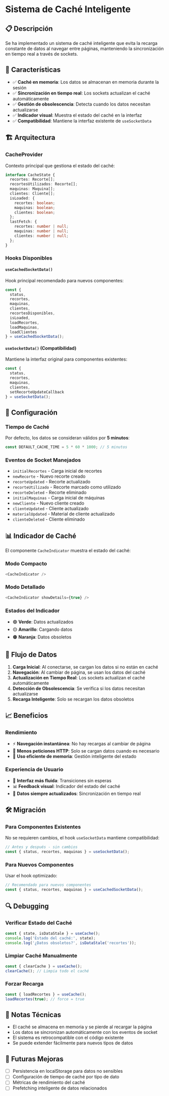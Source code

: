 # Sistema de Caché Inteligente

## 📋 Descripción

Se ha implementado un sistema de caché inteligente que evita la recarga constante de datos al navegar entre páginas, manteniendo la sincronización en tiempo real a través de sockets.

## 🚀 Características

- ✅ **Caché en memoria**: Los datos se almacenan en memoria durante la sesión
- ✅ **Sincronización en tiempo real**: Los sockets actualizan el caché automáticamente
- ✅ **Gestión de obsolescencia**: Detecta cuando los datos necesitan actualizarse
- ✅ **Indicador visual**: Muestra el estado del caché en la interfaz
- ✅ **Compatibilidad**: Mantiene la interfaz existente de `useSocketData`

## 🏗️ Arquitectura

### CacheProvider

Contexto principal que gestiona el estado del caché:

```typescript
interface CacheState {
  recortes: Recorte[];
  recortesUtilizados: Recorte[];
  maquinas: Maquina[];
  clientes: Cliente[];
  isLoaded: {
    recortes: boolean;
    maquinas: boolean;
    clientes: boolean;
  };
  lastFetch: {
    recortes: number | null;
    maquinas: number | null;
    clientes: number | null;
  };
}
```

### Hooks Disponibles

#### `useCachedSocketData()`
Hook principal recomendado para nuevos componentes:

```typescript
const {
  status,
  recortes,
  maquinas,
  clientes,
  recortesDisponibles,
  isLoaded,
  loadRecortes,
  loadMaquinas,
  loadClientes
} = useCachedSocketData();
```

#### `useSocketData()` (Compatibilidad)
Mantiene la interfaz original para componentes existentes:

```typescript
const {
  status,
  recortes,
  maquinas,
  clientes,
  setRecorteUpdateCallback
} = useSocketData();
```

## 🔧 Configuración

### Tiempo de Caché

Por defecto, los datos se consideran válidos por **5 minutos**:

```typescript
const DEFAULT_CACHE_TIME = 5 * 60 * 1000; // 5 minutos
```

### Eventos de Socket Manejados

- `initialRecortes` - Carga inicial de recortes
- `newRecorte` - Nuevo recorte creado
- `recorteUpdated` - Recorte actualizado
- `recorteUtilizado` - Recorte marcado como utilizado
- `recorteDeleted` - Recorte eliminado
- `initialMaquinas` - Carga inicial de máquinas
- `newCliente` - Nuevo cliente creado
- `clienteUpdated` - Cliente actualizado
- `materialUpdated` - Material de cliente actualizado
- `clienteDeleted` - Cliente eliminado

## 📊 Indicador de Caché

El componente `CacheIndicator` muestra el estado del caché:

### Modo Compacto
```typescript
<CacheIndicator />
```

### Modo Detallado
```typescript
<CacheIndicator showDetails={true} />
```

### Estados del Indicador

- 🟢 **Verde**: Datos actualizados
- 🟡 **Amarillo**: Cargando datos
- 🟠 **Naranja**: Datos obsoletos

## 🔄 Flujo de Datos

1. **Carga Inicial**: Al conectarse, se cargan los datos si no están en caché
2. **Navegación**: Al cambiar de página, se usan los datos del caché
3. **Actualización en Tiempo Real**: Los sockets actualizan el caché automáticamente
4. **Detección de Obsolescencia**: Se verifica si los datos necesitan actualizarse
5. **Recarga Inteligente**: Solo se recargan los datos obsoletos

## 📈 Beneficios

### Rendimiento
- ⚡ **Navegación instantánea**: No hay recargas al cambiar de página
- 🔄 **Menos peticiones HTTP**: Solo se cargan datos cuando es necesario
- 💾 **Uso eficiente de memoria**: Gestión inteligente del estado

### Experiencia de Usuario
- 🚀 **Interfaz más fluida**: Transiciones sin esperas
- 📊 **Feedback visual**: Indicador del estado del caché
- 🔄 **Datos siempre actualizados**: Sincronización en tiempo real

## 🛠️ Migración

### Para Componentes Existentes

No se requieren cambios, el hook `useSocketData` mantiene compatibilidad:

```typescript
// Antes y después - sin cambios
const { status, recortes, maquinas } = useSocketData();
```

### Para Nuevos Componentes

Usar el hook optimizado:

```typescript
// Recomendado para nuevos componentes
const { status, recortes, maquinas } = useCachedSocketData();
```

## 🔍 Debugging

### Verificar Estado del Caché

```typescript
const { state, isDataStale } = useCache();
console.log('Estado del caché:', state);
console.log('¿Datos obsoletos?', isDataStale('recortes'));
```

### Limpiar Caché Manualmente

```typescript
const { clearCache } = useCache();
clearCache(); // Limpia todo el caché
```

### Forzar Recarga

```typescript
const { loadRecortes } = useCache();
loadRecortes(true); // force = true
```

## 📝 Notas Técnicas

- El caché se almacena en memoria y se pierde al recargar la página
- Los datos se sincronizan automáticamente con los eventos de socket
- El sistema es retrocompatible con el código existente
- Se puede extender fácilmente para nuevos tipos de datos

## 🔮 Futuras Mejoras

- [ ] Persistencia en localStorage para datos no sensibles
- [ ] Configuración de tiempo de caché por tipo de dato
- [ ] Métricas de rendimiento del caché
- [ ] Prefetching inteligente de datos relacionados